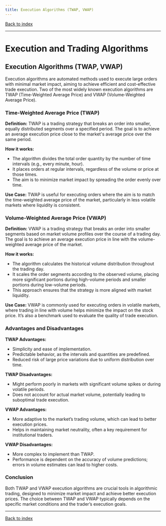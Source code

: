```yaml
---
title: Execution Algorithms (TWAP, VWAP)
---
```


[Back to index](index.html)

---
# Execution and Trading Algorithms
## Execution Algorithms (TWAP, VWAP)

Execution algorithms are automated methods used to execute large orders with minimal market impact, aiming to achieve efficient and cost-effective trade execution. Two of the most widely known execution algorithms are TWAP (Time-Weighted Average Price) and VWAP (Volume-Weighted Average Price).

### Time-Weighted Average Price (TWAP)
**Definition:**
TWAP is a trading strategy that breaks an order into smaller, equally distributed segments over a specified period. The goal is to achieve an average execution price close to the market's average price over the same period.

**How it works:**
- The algorithm divides the total order quantity by the number of time intervals (e.g., every minute, hour).
- It places orders at regular intervals, regardless of the volume or price at those times.
- The aim is to minimize market impact by spreading the order evenly over time.

**Use Case:**
TWAP is useful for executing orders where the aim is to match the time-weighted average price of the market, particularly in less volatile markets where liquidity is consistent.

### Volume-Weighted Average Price (VWAP)
**Definition:**
VWAP is a trading strategy that breaks an order into smaller segments based on market volume profiles over the course of a trading day. The goal is to achieve an average execution price in line with the volume-weighted average price of the market.

**How it works:**
- The algorithm calculates the historical volume distribution throughout the trading day.
- It scales the order segments according to the observed volume, placing more significant portions during high-volume periods and smaller portions during low-volume periods.
- This approach ensures that the strategy is more aligned with market liquidity.

**Use Case:**
VWAP is commonly used for executing orders in volatile markets, where trading in line with volume helps minimize the impact on the stock price. It’s also a benchmark used to evaluate the quality of trade execution.

### Advantages and Disadvantages

**TWAP Advantages:**
- Simplicity and ease of implementation.
- Predictable behavior, as the intervals and quantities are predefined.
- Reduced risk of large price variations due to uniform distribution over time.

**TWAP Disadvantages:**
- Might perform poorly in markets with significant volume spikes or during volatile periods.
- Does not account for actual market volume, potentially leading to suboptimal trade execution.

**VWAP Advantages:**
- More adaptive to the market’s trading volume, which can lead to better execution prices.
- Helps in maintaining market neutrality, often a key requirement for institutional traders.

**VWAP Disadvantages:**
- More complex to implement than TWAP.
- Performance is dependent on the accuracy of volume predictions; errors in volume estimates can lead to higher costs.

### Conclusion
Both TWAP and VWAP execution algorithms are crucial tools in algorithmic trading, designed to minimize market impact and achieve better execution prices. The choice between TWAP and VWAP typically depends on the specific market conditions and the trader’s execution goals.

---
[Back to index](index.html)
